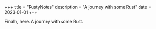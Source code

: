 +++
title = "RustyNotes"
description = "A journey with some Rust"
date = 2023-01-01
+++

Finally, here. A journey with some Rust.

